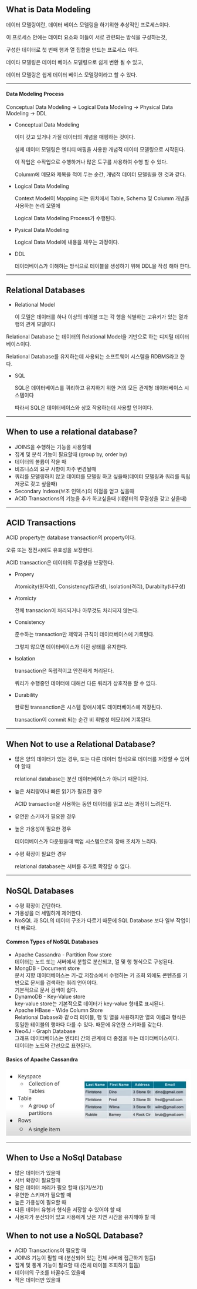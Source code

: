 ##  What is Data Modeling

데이터 모델링이란, 데이터 베이스 모델링을 하기위한 추상적인 프로세스이다.

이 프로세스 안에는 데이터 요소와 이들이 서로 관련되는 방식을 구성하는것,

구성한 데이터로 첫 번째 행과 열 집합을 만드는 프로세스 이다.

데이타 모델링은 데이터 베이스 모델링으로 쉽게 변환 될 수 있고,

데이터 모델링은 쉽게 데이터 베이스 모델링이라고 할 수 있다.

---

#### Data Modeling Process

Conceptual Data Modeling -> Logical Data Modeling -> Physical Data Modeling -> DDL

* Conceptual Data Modeling

  이미 갖고 있거나 가질 데이터의 개념을 매핑하는 것이다.

  실제 데이터 모델링은 엔티티 매핑을 사용한 개념적 데이터 모델링으로 시작된다.

  이 작업은 수작업으로 수행하거나 많은 도구를 사용하여 수행 할 수 있다.

  Columm에 메모와 제목을 적어 두는 순간, 개념적 데이터 모델링을 한 것과 같다.

* Logical Data Modeling

  Context Model이 Mapping 되는 위치에서 Table, Schema 및 Columm 개념을 사용하는 논리 모델에

  Logical Data Modeling Process가 수행된다.

* Pysical Data Modeling

  Logical Data Model에 내용을 채우는 과정이다.

* DDL

  데이터베이스가 이해하는 방식으로 테이블을 생성하기 위해 DDL을 작성 해야 한다.

---

## Relational Databases

* Relational Model 

  이 모델은 데이터를 하나 이상의 테이블 또는 각 행을 식별하는 고유키가 있는 열과 행의 관계 모델이다

Relational Database 는 데이터의 Relational Model을 기반으로 하는 디지털 데이터베이스이다.

Relational Database를 유지하는데 사용되는 소프트웨어 시스템을 RDBMS라고 한다.

* SQL

  SQL은 데이터베이스를 쿼리하고 유지하기 위한 거의 모든 관계형 데이터베이스 시스템이다

  따라서 SQL은 데이터베이스와 상호 작용하는데 사용할 언어이다.

---

## When to use a relational database?

* JOINS을 수행하는 기능을 사용할때
* 집계 및 분석 기능이 필요할때 (group by, order by)
* 데이터의 볼륨이 작을 때
* 비즈니스의 요구 사항이 자주 변경될때
* 쿼리를 모델링하지 않고 데이터를 모델링 하고 싶을때(데이터 모델링과 쿼리를 독립저긍로 갖고 싶을때)
* Secondary Indexe(보조 인덱스)의 이점을 얻고 싶을때
* ACID Transactions의 기능을 추가 하고싶을때 (데잍터의 무결성을 갖고 싶을때)

---

## ACID Transactions

ACID property는  database transaction의 property이다.

오류 또는 정전시에도 유효성을 보장한다.

ACID transaction은 데이터의 무결성을 보장한다.

* Propery

  Atomicity(원자성), Consistency(일관성), Isolation(격리), Durabilty(내구성)

* Atomicty

  전체 transacion이 처리되거나 아무것도 처리되지 않는다.

* Consistency

  준수하는  transaction만 제약과 규칙이 데이터베이스에 기록된다. 

  그렇지 않으면 데이터베이스가 이전 상태를 유지한다.

* Isolation

  transaction은 독립적이고 안전하게 처리된다. 

  쿼리가 수행중인 데이터에 대해선 다른 쿼리가 상호작용 할 수 없다.

* Durability 

  완료된 transanction은 시스템 장애시에도 데이터베이스에 저장된다.

  transaction이 commit 되는 순간 비 휘발성 메모리에 기록된다.

---

## When Not to use a Relational Database?

* 많은 양의 데이터가 있는 경우, 또는 다른 데이터 형식으로 데이터를 저장할 수 있어야 할때

  relational database는 분산 데이터베이스가 아니기 때문이다.

* 높은 처리량이나 빠른 읽기가 필요한 경우

  ACID transaction을 사용하는 동안 데이터를 읽고 쓰는 과정이 느려진다.

* 유연한 스키마가 필요한 경우

* 높은 가용성이 필요한 경우

  데이터베이스가 다운됬을때 백업 시스템으로의 장애 조치가 느리다.

* 수평 확장이 필요한 경우

  relational database는 서버를 추가로 확장할 수 없다.

---

## NoSQL Databases
 * 수평 확장이 간단하다.
 * 가용성을 더 세밀하게 제어한다.
  * NoSQL 과 SQL의 데이터 구조가 다르기 때문에 SQL Database 보다 일부 작업이 더 빠르다.

#### Common Types of NoSQL Databases
 * Apache Cassandra - Partition Row store      
  데이터는 노드 또는 서버에서 분할로 분산되고, 열 및 행 형식으로 구성된다.
 * MongDB - Document store             
 문서 지향 데이터베이스는 키-값 저장소에서 수행하는 키 조회 외에도 콘텐츠를 기반으로 문서를 검색하는 쿼리 언어이다.        
기본적으로 문서 검색이 쉽다.
* DynamoDB - Key-Value store        
key-value store는 기본적으로 데이터가 key-value 형태로 표시된다.        
* Apache HBase - Wide Column Store        
Relational Dabase와 같ㅇ리 테이블, 행 및 열을 사용하지만 열의 이름과 형식은 동일한 테이블의 행마다 다를 수 있다. 때문에 유연한 스키마를 갖는다.        
* Neo4J - Graph Database         
 그래프 데이터베이스는 엔티티 간의 관계에 더 중점을 두는 데이터베이스이다.        
데이터는 노드와 간선으로 표현된다.

#### Basics of Apache Cassandra

![](./_image/2020-11-19-13-16-46.jpg)

---
## When to Use a NoSql Database
 * 많은 데이터가 있을때
 * 서버 확장이 필요할때
 * 많은 데이터 처리가 필요 할때 (읽기/쓰기)
 * 유연한 스키마가 필요할 때
 * 높은 가용성이 필요할 때
 * 다른 데이터 유형과 형식을 저장할 수 있어야 할 때
 * 사용자가 분산되어 있고 사용에게 낮은 지연 시간을 유지해야 할 때

## When to not use a NoSQL Database?
* ACID Transactions이 필요할 때
* JOINS 기능이 필할 때 (분산되어 있는 전체 서버에 접근하기 힘듬)
* 집계 및 통계 기능이 필요할 때 (전체 테이블 조회하기 힘듬)
* 데이터의 구조를 바꿀수도 있을때
* 적은 데이터만 있을떄
